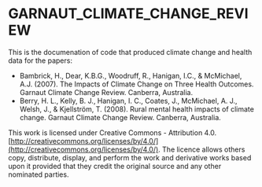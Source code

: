 # GARNAUT_CLIMATE_CHANGE_REVIEW

This is the documenation of code that produced climate change and health data for the papers:

- Bambrick, H., Dear, K.B.G., Woodruff, R., Hanigan, I.C., & McMichael, A.J. (2007). The Impacts of Climate Change on Three Health Outcomes. Garnaut Climate Change Review. Canberra, Australia.
- Berry, H. L., Kelly, B. J., Hanigan, I. C., Coates, J., McMichael, A. J., Welsh, J., & Kjellström, T. (2008). Rural mental health impacts of climate change. Garnaut Climate Change Review. Canberra, Australia.


This work is licensed under Creative Commons - Attribution 4.0. [http://creativecommons.org/licenses/by/4.0/](http://creativecommons.org/licenses/by/4.0/). The licence allows others copy, distribute, display, and perform the work and derivative works based upon it provided that they credit the original source and any other nominated parties. 
